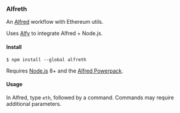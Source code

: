 ### Alfreth

An [Alfred](https://www.alfredapp.com/) workflow with Ethereum utils.

Uses [Alfy](https://github.com/sindresorhus/alfy) to integrate Alfred + Node.js.

#### Install

```
$ npm install --global alfreth
```

Requires [Node.js](https://nodejs.org/) 8+ and the [Alfred Powerpack](https://www.alfredapp.com/powerpack/).

#### Usage

In Alfred, type `eth`, followed by a command. Commands may require additional parameters.
